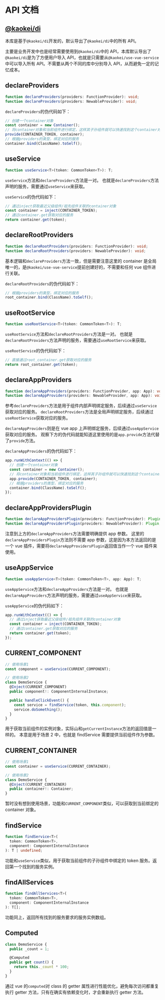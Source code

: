 # API 文档

## [@kaokei/di](https://github.com/kaokei/di/blob/main/docs/api/README.md)

本库是基于`@kaokei/di`开发的，默认导出了`@kaokei/di`中的所有 API。

主要是业务开发中也是经常需要使用到`@kaokei/di`中的 API，本库默认导出了`@kaokei/di`是为了方便用户导入 API，也就是只需要从`@kaokei/use-vue-service`中可以导入所有 API。不需要从两个不同的库中分别导入 API，从而避免一定的记忆成本。

## declareProviders

```ts
function declareProviders(providers: FunctionProvider): void;
function declareProviders(providers: NewableProvider): void;
```

`declareProviders`的伪代码如下：

```ts
// 创建一个container对象
const container = new Container();
// 将container对象和当前组件进行绑定，这样其子孙组件就可以快速找到这个container对象了
provide(CONTAINER_TOKEN, container);
// 根据providers的类型，绑定对应的服务
container.bind(ClassName).toSelf();
```

## useService

```ts
function useService<T>(token: CommonToken<T>): T;
```

`useService`方法和`declareProviders`方法是一对。
也就是`declareProviders`方法声明的服务，需要通过`useService`来获取。

`useService`的伪代码如下：

```ts
// 通过inject获取最近父级组件/祖先组件关联的container对象
const container = inject(CONTAINER_TOKEN);
// 通过container.get获取对应的服务
return container.get(token);
```

## declareRootProviders

```ts
function declareRootProviders(providers: FunctionProvider): void;
function declareRootProviders(providers: NewableProvider): void;
```

基本逻辑和`declareProviders`方法一致，但是需要注意这里的 container 是全局唯一的，是`@kaokei/use-vue-service`提前创建好的，不需要和任何 vue 组件进行关联。

`declareRootProviders`的伪代码如下：

```ts
// 根据providers的类型，绑定对应的服务
root_container.bind(ClassName).toSelf();
```

## useRootService

```ts
function useRootService<T>(token: CommonToken<T>): T;
```

`useRootService`方法和`declareRootProviders`方法是一对。
也就是`declareRootProviders`方法声明的服务，需要通过`useRootService`来获取。

`useRootService`的伪代码如下：

```ts
// 直接通过root_container.get获取对应的服务
return root_container.get(token);
```

## declareAppProviders

```ts
function declareAppProviders(providers: FunctionProvider, app: App): void;
function declareAppProviders(providers: NewableProvider, app: App): void;
```

参考`declareProviders`方法是用于组件内部声明绑定服务，后续通过`useService`获取对应的服务。
`declareRootProviders`方法是全局声明绑定服务，后续通过`useRootService`获取对应的服务。

`declareAppProviders`则是在 vue app 上声明绑定服务，后续通过`useAppService`获取对应的服务。
观察下方的伪代码就能知道这里使用的是`app.provide`方法代替了`provide`方法。

`declareAppProviders`的伪代码如下：

```ts
app.runWithContext(() => {
  // 创建一个container对象
  const container = new Container();
  // 将container对象和当前组件进行绑定，这样其子孙组件就可以快速找到这个container对象了
  app.provide(CONTAINER_TOKEN, container);
  // 根据providers的类型，绑定对应的服务
  container.bind(ClassName).toSelf();
});
```

## declareAppProvidersPlugin

```ts
function declareAppProvidersPlugin(providers: FunctionProvider): Plugin;
function declareAppProvidersPlugin(providers: NewableProvider): Plugin;
```

注意到上方的`declareAppProviders`方法需要明确提供 app 参数。
这里的`declareAppProvidersPlugin`方法则不需要 app 参数，这是因为本方法返回的是一个 vue 插件，需要将`declareAppProvidersPlugin`返回值当作一个 vue 插件来使用。

## useAppService

```ts
function useAppService<T>(token: CommonToken<T>, app: App): T;
```

`useAppService`方法和`declareAppProviders`方法是一对。
也就是`declareAppProviders`方法声明的服务，需要通过`useAppService`来获取。

`useAppService`的伪代码如下：

```ts
app.runWithContext(() => {
  // 通过inject获取最近父级组件/祖先组件关联的container对象
  const container = inject(CONTAINER_TOKEN);
  // 通过container.get获取对应的服务
  return container.get(token);
});
```

## CURRENT_COMPONENT

```ts
// 使用场景1
const component = useService(CURRENT_COMPONENT);
```

```ts
// 使用场景2
class DemoService {
  @Inject(CURRENT_COMPONENT)
  public component!: ComponentInternalInstance;

  public handleClickEvent() {
    const service = findService(token, this.component);
    service.doSomething();
  }
}
```

用于获取当前组件的实例对象，实际山和`getCurrentInstance`方法的返回值是一样的。
本意是用于场景 2 中，也就是 findService 需要提供当前组件作为参数。

## CURRENT_CONTAINER

```ts
// 使用场景1
const container = useService(CURRENT_CONTAINER);
```

```ts
// 使用场景2
class DemoService {
  @Inject(CURRENT_CONTAINER)
  public container!: Container;
}
```

暂时没有想到使用场景，功能和`CURRENT_COMPONENT`类似，可以获取到当前绑定的 container 对象。

## findService

```ts
function findService<T>(
  token: CommonToken<T>,
  component: ComponentInternalInstance
): T | undefined;
```

功能和`useService`类似，用于获取当前组件的子孙组件中绑定的 token 服务。返回第一个找到的服务实例。

## findAllServices

```ts
function findAllServices<T>(
  token: CommonToken<T>,
  component: ComponentInternalInstance
): T[];
```

功能同上，返回所有找到的服务要求的服务实例数组。

## Computed

```ts
class DemoService {
  public _count = 1;

  @Computed
  public get count() {
    return this._count * 100;
  }
}
```

通过 vue 的`computed`对 class 的 getter 属性进行性能优化，避免每次访问都重复执行 getter 方法，只有在确实有依赖变化时，才会重新执行 getter 方法。
